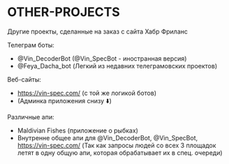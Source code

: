 # OTHER-PROJECTS
Другие проекты, сделанные на заказ с сайта Хабр Фриланс


Телеграм боты:
   * @Vin_DecoderBot (@Vin_SpecBot - иностранная версия)
   * @Feya_Dacha_bot (Легкий из недавних телеграмовских проектов)

Веб-сайты:
   *  https://vin-spec.com/ (с той же логикой ботов)
   *  (Админка приложения снизу ⬇️)

Различные апи:
   * Maldivian Fishes (приложение о рыбках)
   * Внутренне общее апи для @Vin_DecoderBot, @Vin_SpecBot, https://vin-spec.com/ (Так как запросы людей со всех 3 площадок летят в одну общую апи, которая обрабатывает их в спец. очереди)
